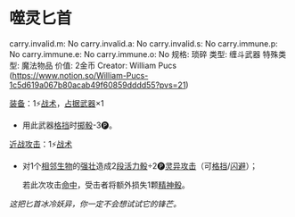 # 噬灵匕首

carry.invalid.m: No
carry.invalid.a: No
carry.invalid.s: No
carry.immune.p: No
carry.immune.e: No
carry.immune.o: No
规格: 琐碎
类型: 缠斗武器
特殊类型: 魔法物品
价值: 2金币
Creator: William Pucs (https://www.notion.so/William-Pucs-1c5d619a067b80acab49f60859dddd55?pvs=21)

<aside>

[装备](https://www.notion.so/1b3d619a067b80f99057fe3412922dd5?pvs=21)：1⚡️[战术](https://www.notion.so/1b3d619a067b8051b6eaffd160aee01c?pvs=21)，[占据](https://www.notion.so/1b3d619a067b8021ba8fe7cef8b96857?pvs=21)[武器](https://www.notion.so/1b3d619a067b80529a70eee1166b41ef?pvs=21)×1

- 用此武器[格挡](https://www.notion.so/1b4d619a067b803faa0fe2c3dd8fedee?pvs=21)时[掷骰](https://www.notion.so/1b3d619a067b80f89c53e38483e535c4?pvs=21)-3🅟。
</aside>

<aside>

[近战攻击](https://www.notion.so/1b4d619a067b80eda8b0facbba0c7b1a?pvs=21)：1⚡️[战术](https://www.notion.so/1b3d619a067b8051b6eaffd160aee01c?pvs=21)

- 对1个[相邻](https://www.notion.so/1b3d619a067b80d2b1c3cebda0c3ed6f?pvs=21)[生物](https://www.notion.so/1b3d619a067b80d0bbe1d113bf20ff1f?pvs=21)的[强壮](https://www.notion.so/1b3d619a067b8018b6a6d9d43490bbdc?pvs=21)造成2[段](https://www.notion.so/1b4d619a067b80cfbc86c493fd354304?pvs=21)[活力骰](https://www.notion.so/1b3d619a067b8019a494fecc31aaaafa?pvs=21)÷2🅟[灵异攻击](https://www.notion.so/1b4d619a067b80968bb1dc8bead7368a?pvs=21)（可[格挡](https://www.notion.so/1b4d619a067b803faa0fe2c3dd8fedee?pvs=21)/[闪避](https://www.notion.so/1b4d619a067b802bac11faba310fa6c8?pvs=21)）；
    
    若此次攻击[命中](https://www.notion.so/1b4d619a067b805b9ae6f266211ce9d3?pvs=21)，受击者将额外损失1颗[精神骰](https://www.notion.so/1b3d619a067b80a8a9ffef3e0057db9d?pvs=21)。
    
</aside>

*这把匕首冰冷妖异，你一定不会想试试它的锋芒。*